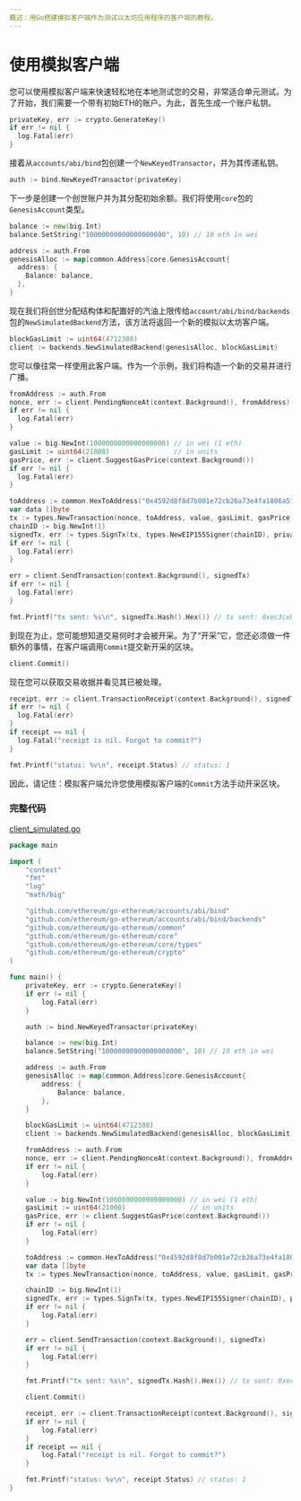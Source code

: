 ```yaml
---
概述：用Go搭建模拟客户端作为测试以太坊应用程序的客户端的教程。
---
```


# 使用模拟客户端

您可以使用模拟客户端来快速轻松地在本地测试您的交易，非常适合单元测试。为了开始，我们需要一个带有初始ETH的账户。为此，首先生成一个账户私钥。

```go
privateKey, err := crypto.GenerateKey()
if err != nil {
  log.Fatal(err)
}
```

接着从`accounts/abi/bind`包创建一个`NewKeyedTransactor`，并为其传递私钥。

```go
auth := bind.NewKeyedTransactor(privateKey)
```

下一步是创建一个创世账户并为其分配初始余额。我们将使用`core`包的`GenesisAccount`类型。

```go
balance := new(big.Int)
balance.SetString("10000000000000000000", 10) // 10 eth in wei

address := auth.From
genesisAlloc := map[common.Address]core.GenesisAccount{
  address: {
    Balance: balance,
  },
}
```

现在我们将创世分配结构体和配置好的汽油上限传给`account/abi/bind/backends`包的`NewSimulatedBackend`方法，该方法将返回一个新的模拟以太坊客户端。

```go
blockGasLimit := uint64(4712388)
client := backends.NewSimulatedBackend(genesisAlloc, blockGasLimit)
```

您可以像往常一样使用此客户端。作为一个示例，我们将构造一个新的交易并进行广播。

```go
fromAddress := auth.From
nonce, err := client.PendingNonceAt(context.Background(), fromAddress)
if err != nil {
  log.Fatal(err)
}

value := big.NewInt(1000000000000000000) // in wei (1 eth)
gasLimit := uint64(21000)                // in units
gasPrice, err := client.SuggestGasPrice(context.Background())
if err != nil {
  log.Fatal(err)
}

toAddress := common.HexToAddress("0x4592d8f8d7b001e72cb26a73e4fa1806a51ac79d")
var data []byte
tx := types.NewTransaction(nonce, toAddress, value, gasLimit, gasPrice, data)
chainID := big.NewInt(1)
signedTx, err := types.SignTx(tx, types.NewEIP155Signer(chainID), privateKey)
if err != nil {
  log.Fatal(err)
}

err = client.SendTransaction(context.Background(), signedTx)
if err != nil {
  log.Fatal(err)
}

fmt.Printf("tx sent: %s\n", signedTx.Hash().Hex()) // tx sent: 0xec3ceb05642c61d33fa6c951b54080d1953ac8227be81e7b5e4e2cfed69eeb51
```

到现在为止，您可能想知道交易何时才会被开采。为了“开采”它，您还必须做一件额外的事情，在客户端调用`Commit`提交新开采的区块。

```go
client.Commit()
```

现在您可以获取交易收据并看见其已被处理。

```go
receipt, err := client.TransactionReceipt(context.Background(), signedTx.Hash())
if err != nil {
  log.Fatal(err)
}
if receipt == nil {
  log.Fatal("receipt is nil. Forgot to commit?")
}

fmt.Printf("status: %v\n", receipt.Status) // status: 1
```

因此，请记住：模拟客户端允许您使用模拟客户端的`Commit`方法手动开采区块。

### 完整代码

[client_simulated.go](https://github.com/miguelmota/ethereum-development-with-go-book/blob/master/code/client_simulated.go)

```go
package main

import (
	"context"
	"fmt"
	"log"
	"math/big"

	"github.com/ethereum/go-ethereum/accounts/abi/bind"
	"github.com/ethereum/go-ethereum/accounts/abi/bind/backends"
	"github.com/ethereum/go-ethereum/common"
	"github.com/ethereum/go-ethereum/core"
	"github.com/ethereum/go-ethereum/core/types"
	"github.com/ethereum/go-ethereum/crypto"
)

func main() {
	privateKey, err := crypto.GenerateKey()
	if err != nil {
		log.Fatal(err)
	}

	auth := bind.NewKeyedTransactor(privateKey)

	balance := new(big.Int)
	balance.SetString("10000000000000000000", 10) // 10 eth in wei

	address := auth.From
	genesisAlloc := map[common.Address]core.GenesisAccount{
		address: {
			Balance: balance,
		},
	}

	blockGasLimit := uint64(4712388)
	client := backends.NewSimulatedBackend(genesisAlloc, blockGasLimit)

	fromAddress := auth.From
	nonce, err := client.PendingNonceAt(context.Background(), fromAddress)
	if err != nil {
		log.Fatal(err)
	}

	value := big.NewInt(1000000000000000000) // in wei (1 eth)
	gasLimit := uint64(21000)                // in units
	gasPrice, err := client.SuggestGasPrice(context.Background())
	if err != nil {
		log.Fatal(err)
	}

	toAddress := common.HexToAddress("0x4592d8f8d7b001e72cb26a73e4fa1806a51ac79d")
	var data []byte
	tx := types.NewTransaction(nonce, toAddress, value, gasLimit, gasPrice, data)

	chainID := big.NewInt(1)
	signedTx, err := types.SignTx(tx, types.NewEIP155Signer(chainID), privateKey)
	if err != nil {
		log.Fatal(err)
	}

	err = client.SendTransaction(context.Background(), signedTx)
	if err != nil {
		log.Fatal(err)
	}

	fmt.Printf("tx sent: %s\n", signedTx.Hash().Hex()) // tx sent: 0xec3ceb05642c61d33fa6c951b54080d1953ac8227be81e7b5e4e2cfed69eeb51

	client.Commit()

	receipt, err := client.TransactionReceipt(context.Background(), signedTx.Hash())
	if err != nil {
		log.Fatal(err)
	}
	if receipt == nil {
		log.Fatal("receipt is nil. Forgot to commit?")
	}

	fmt.Printf("status: %v\n", receipt.Status) // status: 1
}
```
